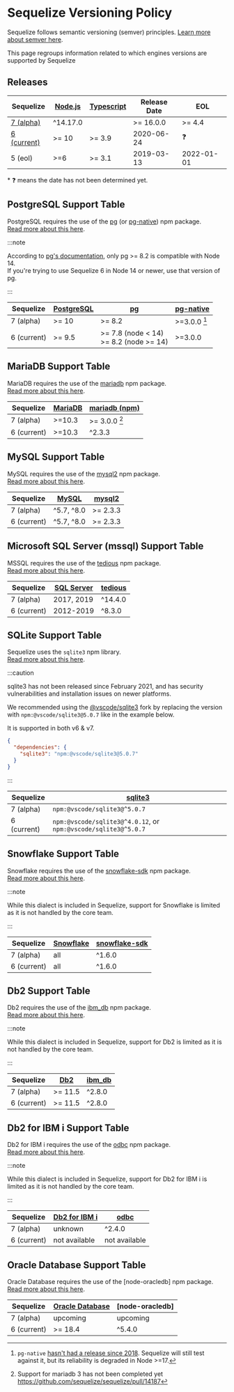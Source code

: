 # Sequelize Versioning Policy

Sequelize follows semantic versioning (semver) principles. [Learn more about semver here](https://semver.org/).

This page regroups information related to which engines versions are supported by Sequelize

## Releases

| Sequelize                       | [Node.js][node-releases] | [Typescript][ts-releases] | Release Date | EOL        |
|---------------------------------|--------------------------|---------------------------|--------------|------------|
| [7 (alpha)][sequelize-core]     | ^14.17.0 || >= 16.0.0    | >= 4.4                    | ❓            | ❓          |
| [6 (current)][sequelize-legacy] | >= 10                    | >= 3.9                    | 2020-06-24   | ❓          |
| 5 (eol)                         | >=6                      | >= 3.1                    | 2019-03-13   | 2022-01-01 |

\* ❓ means the date has not been determined yet.

[node-releases]: https://nodejs.org/en/about/releases/
[ts-releases]: https://github.com/microsoft/TypeScript/releases
[sequelize-core]: https://www.npmjs.com/package/@sequelize/core
[sequelize-legacy]: https://www.npmjs.com/package/sequelize

## PostgreSQL Support Table

PostgreSQL requires the use of the [pg][pg] (or [pg-native]) npm package.  
[Read more about this here](/docs/v7/other-topics/dialect-specific-things/#postgresql).

:::note

According to [pg's documentation](https://node-postgres.com/#version-compatibility),
only pg >= 8.2 is compatible with Node 14.  
If you're trying to use Sequelize 6 in Node 14 or newer, use that version of pg.

:::

| Sequelize   | [PostgreSQL][postgres] | [pg]                                         | [pg-native]    |
|-------------|------------------------|----------------------------------------------|----------------|
| 7 (alpha)   | >= 10                  | >= 8.2                                       | >=3.0.0 [^⚠️1] |
| 6 (current) | >= 9.5                 | >= 7.8 (node < 14) <br/> >= 8.2 (node >= 14) | >=3.0.0        |

[postgres]: https://www.postgresql.org/support/versioning/
[pg]: https://www.npmjs.com/package/pg
[pg-native]: https://www.npmjs.com/package/

## MariaDB Support Table

MariaDB requires the use of the [mariadb][mariadb-npm] npm package.  
[Read more about this here](/docs/v7/other-topics/dialect-specific-things/#mariadb).

| Sequelize   | [MariaDB][mariadb] | [mariadb (npm)][mariadb-npm] |
|-------------|--------------------|------------------------------|
| 7 (alpha)   | >=10.3             | >= 3.0.0 [^⚠️2]              |
| 6 (current) | >=10.3             | ^2.3.3                       |

[mariadb]: https://mariadb.org/about/#maintenance-policy
[mariadb-npm]: https://www.npmjs.com/package/mariadb

## MySQL Support Table

MySQL requires the use of the [mysql2] npm package.  
[Read more about this here](/docs/v7/other-topics/dialect-specific-things/#mysql).

| Sequelize   | [MySQL][mysql] | [mysql2] |
|-------------|----------------|----------|
| 7 (alpha)   | ^5.7, ^8.0     | >= 2.3.3 |
| 6 (current) | ^5.7, ^8.0     | >= 2.3.3 |

[mysql]: https://endoflife.date/mysql
[mysql2]: https://www.npmjs.com/package/mysql2

## Microsoft SQL Server (mssql) Support Table

MSSQL requires the use of the [tedious] npm package.  
[Read more about this here](/docs/v7/other-topics/dialect-specific-things/#microsoft-sql-server-mssql).

| Sequelize   | [SQL Server][mssql] | [tedious] |
|-------------|---------------------|-----------|
| 7 (alpha)   | 2017, 2019          | ^14.4.0   |
| 6 (current) | 2012-2019           | ^8.3.0    |

[mssql]: https://endoflife.date/mssqlserver
[tedious]: https://www.npmjs.com/package/tedious

## SQLite Support Table

Sequelize uses the `sqlite3` npm library.  
[Read more about this here](/docs/v7/other-topics/dialect-specific-things/#sqlite).

:::caution

sqlite3 has not been released since February 2021, and has security vulnerabilities and installation issues on newer platforms.

We recommended using the [@vscode/sqlite3](https://github.com/microsoft/vscode-node-sqlite3) fork 
by replacing the version with `npm:@vscode/sqlite3@5.0.7` like in the example below.

It is supported in both v6 & v7.

```json
{
  "dependencies": {
    "sqlite3": "npm:@vscode/sqlite3@5.0.7"
  }
}
```

:::

| Sequelize   | [sqlite3]                                                      |
|-------------|----------------------------------------------------------------|
| 7 (alpha)   | `npm:@vscode/sqlite3@^5.0.7`                                   |
| 6 (current) | `npm:@vscode/sqlite3@^4.0.12`, or `npm:@vscode/sqlite3@^5.0.7` |

[sqlite3]: https://www.npmjs.com/package/@vscode/sqlite3

## Snowflake Support Table

Snowflake requires the use of the [snowflake-sdk] npm package.  
[Read more about this here](/docs/v7/other-topics/dialect-specific-things/#snowflake).

:::note

While this dialect is included in Sequelize,
support for Snowflake is limited as it is not handled by the core team.

:::

| Sequelize   | [Snowflake](https://www.snowflake.com/pricing/) | [snowflake-sdk] |
|-------------|-------------------------------------------------|-----------------|
| 7 (alpha)   | all                                             | ^1.6.0          |
| 6 (current) | all                                             | ^1.6.0          |

[snowflake-sdk]: https://www.npmjs.com/package/snowflake-sdk

## Db2 Support Table

Db2 requires the use of the [ibm_db] npm package.  
[Read more about this here](/docs/v7/other-topics/dialect-specific-things/#db2).

:::note

While this dialect is included in Sequelize,
support for Db2 is limited as it is not handled by the core team.

:::

| Sequelize   | [Db2][db2] | [ibm_db] |
|-------------|------------|----------|
| 7 (alpha)   | >= 11.5    | ^2.8.0   |
| 6 (current) | >= 11.5    | ^2.8.0   |

[db2]: https://www.ibm.com/support/pages/db2-distributed-end-support-eos-dates
[ibm_db]: https://www.npmjs.com/package/ibm_db

## Db2 for IBM i Support Table

Db2 for IBM i requires the use of the [odbc] npm package.  
[Read more about this here](/docs/v7/other-topics/dialect-specific-things/#db2-for-ibm-i).

:::note

While this dialect is included in Sequelize,
support for Db2 for IBM i is limited as it is not handled by the core team.

:::

| Sequelize   | [Db2 for IBM i][ibmi] | [odbc]        |
|-------------|-----------------------|---------------|
| 7 (alpha)   | unknown               | ^2.4.0        |
| 6 (current) | not available         | not available |

[ibmi]: https://www.ibm.com/support/pages/db2-ibm-i
[odbc]: https://www.npmjs.com/package/odbc

## Oracle Database Support Table

Oracle Database requires the use of the [node-oracledb] npm package.  
[Read more about this here](/docs/v7/other-topics/dialect-specific-things/#oracle).

| Sequelize   | [Oracle Database]   | [node-oracledb] |
|-------------|---------------------|-----------------|
| 7 (alpha)   |      upcoming       |    upcoming     |
| 6 (current) |      >= 18.4        |    ^5.4.0       |

[Oracle Database]: https://www.oracle.com/database/technologies/oracle-database-software-downloads.html
[oracledb]: https://www.npmjs.com/package/oracledb

[^⚠️1]: `pg-native` [hasn't had a release since 2018](https://www.npmjs.com/package/pg-native).
Sequelize will still test against it, but its reliability is degraded in Node >=17.
[^⚠️2]: Support for mariadb 3 has not been completed yet https://github.com/sequelize/sequelize/pull/14187
